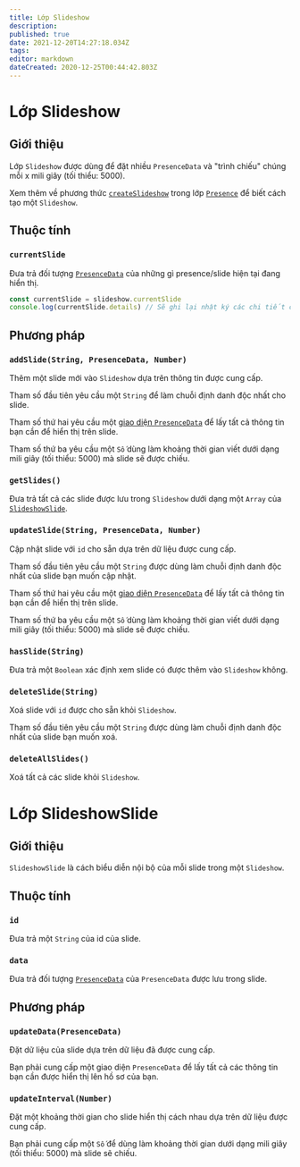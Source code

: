 ```yaml
---
title: Lớp Slideshow
description:
published: true
date: 2021-12-20T14:27:18.034Z
tags:
editor: markdown
dateCreated: 2020-12-25T00:44:42.803Z
---
```


# Lớp Slideshow

## Giới thiệu

Lớp `Slideshow` được dùng để đặt nhiều `PresenceData` và "trình chiếu" chúng mỗi x mili giây (tối thiểu: 5000).

Xem thêm về phương thức [`createSlideshow`](/dev/presence/class#createslideshow) trong lớp [`Presence`](/dev/presence/class) để biết cách tạo một `Slideshow`.

## Thuộc tính

### `currentSlide`

Đưa trả đối tượng [`PresenceData`](/dev/presence/class#presencedata-interface) của những gì presence/slide hiện tại đang hiển thị.

```ts
const currentSlide = slideshow.currentSlide
console.log(currentSlide.details) // Sẽ ghi lại nhật ký các chi tiết của PresenceData
```

## Phương pháp

### `addSlide(String, PresenceData, Number)`

Thêm một slide mới vào `Slideshow` dựa trên thông tin được cung cấp.

Tham số đầu tiên yêu cầu một `String` để làm chuỗi định danh độc nhất cho slide.

Tham số thứ hai yêu cầu một [giao diện `PresenceData`](/dev/presence/class#presencedata-interface) để lấy tất cả thông tin bạn cần để hiển thị trên slide.

Tham số thứ ba yêu cầu một `Số` dùng làm khoảng thời gian viết dưới dạng mili giây (tối thiểu: 5000) mà slide sẽ được chiếu.

### `getSlides()`

Đưa trả tất cả các slide được lưu trong `Slideshow` dưới dạng một `Array` của [`SlideshowSlide`](#slideshowslide-class).

### `updateSlide(String, PresenceData, Number)`

Cập nhật slide với `id` cho sẵn dựa trên dữ liệu được cung cấp.

Tham số đầu tiên yêu cầu một `String` được dùng làm chuỗi định danh độc nhất của slide bạn muốn cập nhật.

Tham số thứ hai yêu cầu một [giao diện `PresenceData`](/dev/presence/class#presencedata-interface) để lấy tất cả thông tin bạn cần để hiển thị trên slide.

Tham số thứ ba yêu cầu một `Số` dùng làm khoảng thời gian viết dưới dạng mili giây (tối thiểu: 5000) mà slide sẽ được chiếu.

### `hasSlide(String)`

Đưa trả một `Boolean` xác định xem slide có được thêm vào `Slideshow` không.

### `deleteSlide(String)`

Xoá slide với `id` được cho sẵn khỏi `Slideshow`.

Tham số đầu tiên yêu cầu một `String` được dùng làm chuỗi định danh độc nhất của slide bạn muốn xoá.

### `deleteAllSlides()`

Xoá tất cả các slide khỏi `Slideshow`.

# Lớp SlideshowSlide

## Giới thiệu

`SlideshowSlide` là cách biểu diễn nội bộ của mỗi slide trong một `Slideshow`.

## Thuộc tính

### `id`

Đưa trả một `String` của id của slide.

### `data`

Đưa trả đối tượng [`PresenceData`](/dev/presence/class#presencedata-interface) của `PresenceData` được lưu trong slide.

## Phương pháp

### `updateData(PresenceData)`

Đặt dữ liệu của slide dựa trên dữ liệu đã được cung cấp.

Bạn phải cung cấp một giao diện `PresenceData` để lấy tất cả các thông tin bạn cần được hiển thị lên hồ sơ của bạn.

### `updateInterval(Number)`

Đặt một khoảng thời gian cho slide hiển thị cách nhau dựa trên dữ liệu được cung cấp.

Bạn phải cung cấp một `Số` để dùng làm khoảng thời gian dưới dạng mili giây (tối thiểu: 5000) mà slide sẽ chiếu.
